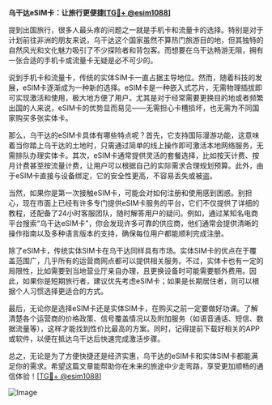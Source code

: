 **乌干达eSIM卡：让旅行更便捷[[TG💪+ @esim1088](https://t.me/s/esim1088)]**

提到出国旅行，很多人最头疼的问题之一就是手机卡和流量卡的选择。特别是对于计划前往非洲的朋友来说，乌干达这个国家虽然不算热门旅游目的地，但其独特的自然风光和文化魅力吸引了不少探险者和背包客。而想要在乌干达畅游无阻，拥有一张合适的手机卡或流量卡无疑是必不可少的。

说到手机卡和流量卡，传统的实体SIM卡一直占据主导地位。然而，随着科技的发展，eSIM卡逐渐成为一种新的选择。eSIM卡是一种嵌入式芯片，无需物理插拔即可实现激活和使用，极大地方便了用户。尤其是对于经常需要更换目的地或者频繁出国的人来说，eSIM卡的优势显而易见——无需担心卡槽损坏，也无需为不同国家购买多张实体卡。

那么，乌干达的eSIM卡具体有哪些特点呢？首先，它支持国际漫游功能，这意味着当你踏上乌干达的土地时，只需通过简单的线上操作即可激活本地网络服务，无需排队办理实体卡。其次，eSIM卡通常提供灵活的套餐选择，比如按天计费、按月计费甚至按流量计费，让用户可以根据自己的实际需求合理规划预算。此外，由于eSIM卡直接与设备绑定，它的安全性更高，不容易丢失或被盗。

当然，如果你是第一次接触eSIM卡，可能会对如何注册和使用感到困惑。别担心，现在市面上已经有许多专门提供eSIM卡服务的平台，它们不仅提供了详细的教程，还配备了24小时客服团队，随时解答用户的疑问。例如，通过某知名电商平台搜索“乌干达eSIM卡”，你会发现许多可靠的供应商，他们通常会提供清晰的操作指南以及多种语言版本的支持，确保每位用户都能顺利完成注册。

除了eSIM卡，传统实体SIM卡在乌干达同样具有市场。实体SIM卡的优点在于覆盖范围广，几乎所有的运营商网点都可以提供相关服务。不过，实体卡也有一定的局限性，比如需要到当地营业厅亲自办理，且更换设备时可能需要额外费用。因此，如果你是短期旅行者，建议优先考虑eSIM卡；如果是长期居住者，则可以根据个人习惯选择更适合的方式。

最后，无论你是选择eSIM卡还是实体SIM卡，在购买之前一定要做好功课。了解清楚各个运营商的价格政策、信号覆盖情况以及附加服务（如语音通话、短信、数据流量等），这样才能找到性价比最高的方案。同时，记得提前下载好相关的APP或软件，以便在抵达乌干达后快速完成激活步骤。

总之，无论是为了方便快捷还是经济实惠，乌干达的eSIM卡和实体SIM卡都能满足你的需求。希望这篇文章能帮助你在未来的旅途中少走弯路，享受更加顺畅的通信体验！[[TG💪+ @esim1088](https://t.me/s/esim1088)]

![Image](https://i.postimg.cc/4NQfJmqS/Snipaste-2025-05-13-00-14-12.png)